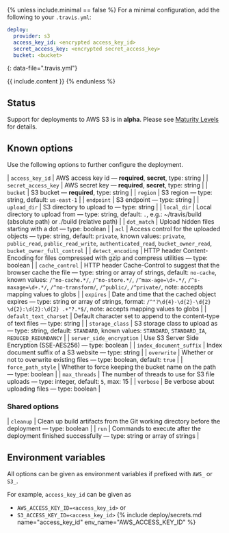 {% unless include.minimal == false %}
For a minimal configuration, add the following to your `.travis.yml`:

```yaml
deploy:
  provider: s3
  access_key_id: <encrypted access_key_id>
  secret_access_key: <encrypted secret_access_key>
  bucket: <bucket>
```
{: data-file=".travis.yml"}



{{ include.content }}
{% endunless %}

## Status

Support for deployments to AWS S3 is in **alpha**. Please see [Maturity Levels](/user/deployment-v2#maturity-levels) for details.
## Known options

Use the following options to further configure the deployment.

| `access_key_id` | AWS access key id &mdash; **required**, **secret**, type: string |
| `secret_access_key` | AWS secret key &mdash; **required**, **secret**, type: string |
| `bucket` | S3 bucket &mdash; **required**, type: string |
| `region` | S3 region &mdash; type: string, default: `us-east-1` |
| `endpoint` | S3 endpoint &mdash; type: string |
| `upload_dir` | S3 directory to upload to &mdash; type: string |
| `local_dir` | Local directory to upload from &mdash; type: string, default: `.`, e.g.: ~/travis/build (absolute path) or ./build (relative path) |
| `dot_match` | Upload hidden files starting with a dot &mdash; type: boolean |
| `acl` | Access control for the uploaded objects &mdash; type: string, default: `private`, known values: `private`, `public_read`, `public_read_write`, `authenticated_read`, `bucket_owner_read`, `bucket_owner_full_control` |
| `detect_encoding` | HTTP header Content-Encoding for files compressed with gzip and compress utilities &mdash; type: boolean |
| `cache_control` | HTTP header Cache-Control to suggest that the browser cache the file &mdash; type: string or array of strings, default: `no-cache`, known values: `/^no-cache.*/`, `/^no-store.*/`, `/^max-age=\d+.*/`, `/^s-maxage=\d+.*/`, `/^no-transform/`, `/^public/`, `/^private/`, note: accepts mapping values to globs |
| `expires` | Date and time that the cached object expires &mdash; type: string or array of strings, format: `/^"?\d{4}-\d{2}-\d{2} \d{2}:\d{2}:\d{2} .+"?.*$/`, note: accepts mapping values to globs |
| `default_text_charset` | Default character set to append to the content-type of text files &mdash; type: string |
| `storage_class` | S3 storage class to upload as &mdash; type: string, default: `STANDARD`, known values: `STANDARD`, `STANDARD_IA`, `REDUCED_REDUNDANCY` |
| `server_side_encryption` | Use S3 Server Side Encryption (SSE-AES256) &mdash; type: boolean |
| `index_document_suffix` | Index document suffix of a S3 website &mdash; type: string |
| `overwrite` | Whether or not to overwrite existing files &mdash; type: boolean, default: `true` |
| `force_path_style` | Whether to force keeping the bucket name on the path &mdash; type: boolean |
| `max_threads` | The number of threads to use for S3 file uploads &mdash; type: integer, default: `5`, max: 15 |
| `verbose` | Be verbose about uploading files &mdash; type: boolean |

### Shared options

| `cleanup` | Clean up build artifacts from the Git working directory before the deployment &mdash; type: boolean |
| `run` | Commands to execute after the deployment finished successfully &mdash; type: string or array of strings |

## Environment variables

All options can be given as environment variables if prefixed with `AWS_` or `S3_`.

For example, `access_key_id` can be given as 

* `AWS_ACCESS_KEY_ID=<access_key_id>` or 
* `S3_ACCESS_KEY_ID=<access_key_id>`
{% include deploy/secrets.md name="access_key_id" env_name="AWS_ACCESS_KEY_ID" %}